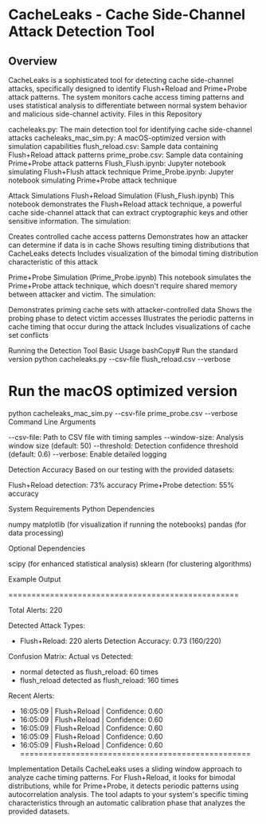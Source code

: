 # CacheLeaks - Cache Side-Channel Attack Detection Tool
## Overview
CacheLeaks is a sophisticated tool for detecting cache side-channel attacks, specifically designed to identify Flush+Reload and Prime+Probe attack patterns. The system monitors cache access timing patterns and uses statistical analysis to differentiate between normal system behavior and malicious side-channel activity.
Files in this Repository

cacheleaks.py: The main detection tool for identifying cache side-channel attacks
cacheleaks_mac_sim.py: A macOS-optimized version with simulation capabilities
flush_reload.csv: Sample data containing Flush+Reload attack patterns
prime_probe.csv: Sample data containing Prime+Probe attack patterns
Flush_Flush.ipynb: Jupyter notebook simulating Flush+Flush attack technique
Prime_Probe.ipynb: Jupyter notebook simulating Prime+Probe attack technique

Attack Simulations
Flush+Reload Simulation (Flush_Flush.ipynb)
This notebook demonstrates the Flush+Reload attack technique, a powerful cache side-channel attack that can extract cryptographic keys and other sensitive information. The simulation:

Creates controlled cache access patterns
Demonstrates how an attacker can determine if data is in cache
Shows resulting timing distributions that CacheLeaks detects
Includes visualization of the bimodal timing distribution characteristic of this attack

Prime+Probe Simulation (Prime_Probe.ipynb)
This notebook simulates the Prime+Probe attack technique, which doesn't require shared memory between attacker and victim. The simulation:

Demonstrates priming cache sets with attacker-controlled data
Shows the probing phase to detect victim accesses
Illustrates the periodic patterns in cache timing that occur during the attack
Includes visualizations of cache set conflicts

Running the Detection Tool
Basic Usage
bashCopy# Run the standard version
python cacheleaks.py --csv-file flush_reload.csv --verbose

# Run the macOS optimized version
python cacheleaks_mac_sim.py --csv-file prime_probe.csv --verbose
Command Line Arguments

--csv-file: Path to CSV file with timing samples
--window-size: Analysis window size (default: 50)
--threshold: Detection confidence threshold (default: 0.6)
--verbose: Enable detailed logging

Detection Accuracy
Based on our testing with the provided datasets:

Flush+Reload detection: 73% accuracy
Prime+Probe detection: 55% accuracy

System Requirements
Python Dependencies

numpy
matplotlib (for visualization if running the notebooks)
pandas (for data processing)

Optional Dependencies

scipy (for enhanced statistical analysis)
sklearn (for clustering algorithms)

Example Output

==================================================

Total Alerts: 220

Detected Attack Types:
  - Flush+Reload: 220 alerts
Detection Accuracy: 0.73 (160/220)

Confusion Matrix:
  Actual vs Detected:
  - normal detected as flush_reload: 60 times
  - flush_reload detected as flush_reload: 160 times

Recent Alerts:
  - 16:05:09 | Flush+Reload | Confidence: 0.60
  - 16:05:09 | Flush+Reload | Confidence: 0.60
  - 16:05:09 | Flush+Reload | Confidence: 0.60
  - 16:05:09 | Flush+Reload | Confidence: 0.60
  - 16:05:09 | Flush+Reload | Confidence: 0.60
==================================================

Implementation Details
CacheLeaks uses a sliding window approach to analyze cache timing patterns. For Flush+Reload, it looks for bimodal distributions, while for Prime+Probe, it detects periodic patterns using autocorrelation analysis.
The tool adapts to your system's specific timing characteristics through an automatic calibration phase that analyzes the provided datasets.
